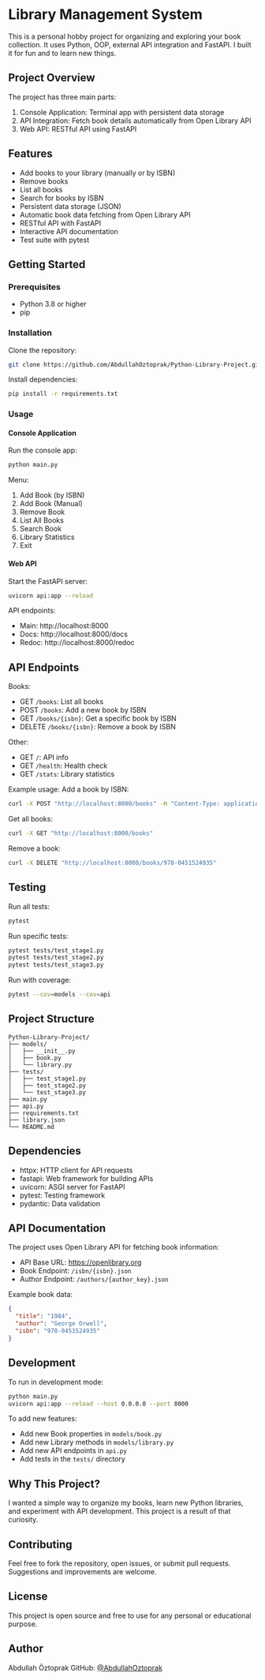 

# Library Management System

This is a personal hobby project for organizing and exploring your book collection. It uses Python, OOP, external API integration and FastAPI. I built it for fun and to learn new things.


## Project Overview

The project has three main parts:
1. Console Application: Terminal app with persistent data storage
2. API Integration: Fetch book details automatically from Open Library API
3. Web API: RESTful API using FastAPI


## Features

- Add books to your library (manually or by ISBN)
- Remove books
- List all books
- Search for books by ISBN
- Persistent data storage (JSON)
- Automatic book data fetching from Open Library API
- RESTful API with FastAPI
- Interactive API documentation
- Test suite with pytest


## Getting Started

### Prerequisites
- Python 3.8 or higher
- pip

### Installation
Clone the repository:
```bash
git clone https://github.com/AbdullahOztoprak/Python-Library-Project.git
```

Install dependencies:
```bash
pip install -r requirements.txt
```

### Usage

#### Console Application
Run the console app:
```bash
python main.py
```

Menu:
1. Add Book (by ISBN)
2. Add Book (Manual)
3. Remove Book
4. List All Books
5. Search Book
6. Library Statistics
0. Exit

#### Web API
Start the FastAPI server:
```bash
uvicorn api:app --reload
```

API endpoints:
- Main: http://localhost:8000
- Docs: http://localhost:8000/docs
- Redoc: http://localhost:8000/redoc


## API Endpoints

Books:
- GET `/books`: List all books
- POST `/books`: Add a new book by ISBN
- GET `/books/{isbn}`: Get a specific book by ISBN
- DELETE `/books/{isbn}`: Remove a book by ISBN

Other:
- GET `/`: API info
- GET `/health`: Health check
- GET `/stats`: Library statistics

Example usage:
Add a book by ISBN:
```bash
curl -X POST "http://localhost:8000/books" -H "Content-Type: application/json" -d '{"isbn": "978-0451524935"}'
```
Get all books:
```bash
curl -X GET "http://localhost:8000/books"
```
Remove a book:
```bash
curl -X DELETE "http://localhost:8000/books/978-0451524935"
```


## Testing

Run all tests:
```bash
pytest
```
Run specific tests:
```bash
pytest tests/test_stage1.py
pytest tests/test_stage2.py
pytest tests/test_stage3.py
```
Run with coverage:
```bash
pytest --cov=models --cov=api
```


## Project Structure

```
Python-Library-Project/
├── models/
│   ├── __init__.py
│   ├── book.py
│   └── library.py
├── tests/
│   ├── test_stage1.py
│   ├── test_stage2.py
│   └── test_stage3.py
├── main.py
├── api.py
├── requirements.txt
├── library.json
└── README.md
```


## Dependencies

- httpx: HTTP client for API requests
- fastapi: Web framework for building APIs
- uvicorn: ASGI server for FastAPI
- pytest: Testing framework
- pydantic: Data validation


## API Documentation

The project uses Open Library API for fetching book information:
- API Base URL: https://openlibrary.org
- Book Endpoint: `/isbn/{isbn}.json`
- Author Endpoint: `/authors/{author_key}.json`

Example book data:
```json
{
  "title": "1984",
  "author": "George Orwell",
  "isbn": "978-0451524935"
}
```


## Development

To run in development mode:
```bash
python main.py
uvicorn api:app --reload --host 0.0.0.0 --port 8000
```

To add new features:
- Add new Book properties in `models/book.py`
- Add new Library methods in `models/library.py`
- Add new API endpoints in `api.py`
- Add tests in the `tests/` directory



## Why This Project?

I wanted a simple way to organize my books, learn new Python libraries, and experiment with API development. This project is a result of that curiosity.


## Contributing

Feel free to fork the repository, open issues, or submit pull requests. Suggestions and improvements are welcome.


## License

This project is open source and free to use for any personal or educational purpose.

## Author

Abdullah Öztoprak
GitHub: [@AbdullahOztoprak](https://github.com/AbdullahOztoprak)

